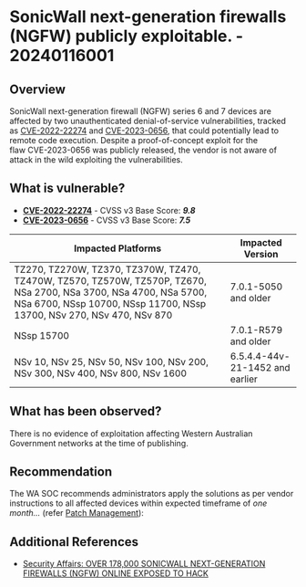 # SonicWall next-generation firewalls (NGFW) publicly exploitable. - 20240116001

## Overview

SonicWall next-generation firewall (NGFW) series 6 and 7 devices are affected by two unauthenticated denial-of-service vulnerabilities, tracked as [CVE-2022-22274](https://securityaffairs.com/129627/hacking/sonicwall-firewall-rce-vulnerability.html) and [CVE-2023-0656](https://securityaffairs.com/129627/hacking/sonicwall-firewall-rce-vulnerability.html), that could potentially lead to remote code execution. Despite a proof-of-concept exploit for the flaw CVE-2023-0656 was publicly released, the vendor is not aware of attack in the wild exploiting the vulnerabilities.


## What is vulnerable?

- [**CVE-2022-22274**](https://psirt.global.sonicwall.com/vuln-detail/SNWLID-2022-0003) - CVSS v3 Base Score: ***9.8*** 
- [**CVE-2023-0656**](https://psirt.global.sonicwall.com/vuln-detail/SNWLID-2023-0004) - CVSS v3 Base Score: ***7.5***

| Impacted Platforms | Impacted Version |
| --- | --- |
|TZ270, TZ270W, TZ370, TZ370W, TZ470, TZ470W, TZ570, TZ570W, TZ570P, TZ670, NSa 2700, NSa 3700, NSa 4700, NSa 5700, NSa 6700, NSsp 10700, NSsp 11700, NSsp 13700, NSv 270, NSv 470, NSv 870  | 7.0.1-5050 and older | 
|NSsp 15700| 7.0.1-R579 and older |
| NSv 10, NSv 25, NSv 50, NSv 100, NSv 200, NSv 300, NSv 400, NSv 800, NSv 1600 | 6.5.4.4-44v-21-1452 and earlier | 


## What has been observed?

There is no evidence of exploitation affecting Western Australian Government networks at the time of publishing.


## Recommendation

The WA SOC recommends administrators apply the solutions as per vendor instructions to all affected devices within expected timeframe of *one month...* (refer [Patch Management](../guidelines/patch-management.md)):


## Additional References

- [Security Affairs: OVER 178,000 SONICWALL NEXT-GENERATION FIREWALLS (NGFW) ONLINE EXPOSED TO HACK](https://securityaffairs.com/157524/hacking/vulnerable-sonicwall-ngfw-exposed-online.html)